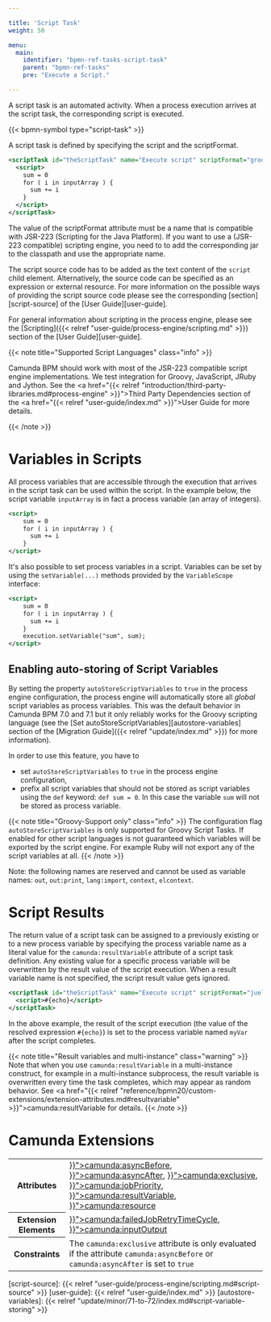 ```yaml
---

title: 'Script Task'
weight: 50

menu:
  main:
    identifier: "bpmn-ref-tasks-script-task"
    parent: "bpmn-ref-tasks"
    pre: "Execute a Script."

---
```


A script task is an automated activity. When a process execution arrives at the script task, the corresponding script is executed.

{{< bpmn-symbol type="script-task" >}}

A script task is defined by specifying the script and the scriptFormat.

```xml
<scriptTask id="theScriptTask" name="Execute script" scriptFormat="groovy">
  <script>
    sum = 0
    for ( i in inputArray ) {
      sum += i
    }
  </script>
</scriptTask>
```

The value of the scriptFormat attribute must be a name that is compatible with JSR-223 (Scripting
for the Java Platform). If you want to use a (JSR-223 compatible) scripting engine, you need to to
add the corresponding jar to the classpath and use the appropriate name.

The script source code has to be added as the text content of the `script` child element.
Alternatively, the source code can be specified as an expression or external resource. For more
information on the possible ways of providing the script source code please see the corresponding
 [section][script-source] of the [User Guide][user-guide].

For general information about scripting in the process engine, please see the [Scripting]({{< relref "user-guide/process-engine/scripting.md" >}}) section of the [User Guide][user-guide].

{{< note title="Supported Script Languages" class="info" >}}

Camunda BPM should work with most of the JSR-223 compatible script engine implementations. We test integration for Groovy, JavaScript, JRuby and Jython. See the <a href="{{< relref "introduction/third-party-libraries.md#process-engine" >}}">Third Party Dependencies</a> section of the <a href="{{< relref "user-guide/index.md" >}}">User Guide</a> for more details.

{{< /note >}}

# Variables in Scripts

All process variables that are accessible through the execution that arrives in the script task can be used within the script. In the example below, the script variable `inputArray` is in fact a process variable (an array of integers).

```xml
<script>
    sum = 0
    for ( i in inputArray ) {
      sum += i
    }
</script>
```

It's also possible to set process variables in a script. Variables can be set by using the `setVariable(...)` methods provided by the `VariableScope` interface:


```xml
<script>
    sum = 0
    for ( i in inputArray ) {
      sum += i
    }
    execution.setVariable("sum", sum);
</script>
```

## Enabling auto-storing of Script Variables

By setting the property `autoStoreScriptVariables` to `true` in the process engine configuration, the process engine will automatically store all _global_ script variables as process variables. This was the default behavior in Camunda BPM 7.0 and 7.1 but it only reliably works for the Groovy scripting language (see the [Set autoStoreScriptVariables][autostore-variables] section of the [Migration Guide]({{< relref "update/index.md" >}}) for more information).

In order to use this feature, you have to

* set `autoStoreScriptVariables` to `true` in the process engine configuration,
* prefix all script variables that should not be stored as script variables using the `def` keyword: `def sum = 0`. In this case the variable `sum` will not be stored as process variable.

{{< note title="Groovy-Support only" class="info" >}}
The configuration flag <code>autoStoreScriptVariables</code> is only supported for Groovy Script Tasks. If enabled for other script languages
is not guaranteed which variables will be exported by the script engine. For
example Ruby will not export any of the script variables at all.
{{< /note >}}

Note: the following names are reserved and cannot be used as variable names:
`out`, `out:print`, `lang:import`, `context`, `elcontext`.


# Script Results

The return value of a script task can be assigned to a previously existing or to a new process variable by specifying the process variable name as a literal value for the `camunda:resultVariable` attribute of a script task definition. Any existing value for a specific process variable will be overwritten by the result value of the script execution. When a result variable name is not specified, the script result value gets ignored.

```xml
<scriptTask id="theScriptTask" name="Execute script" scriptFormat="juel" camunda:resultVariable="myVar">
  <script>#{echo}</script>
</scriptTask>
```

In the above example, the result of the script execution (the value of the resolved expression `#{echo}`) is set to the process variable named `myVar` after the script completes.

{{< note title="Result variables and multi-instance" class="warning" >}}
Note that when you use <code>camunda:resultVariable</code> in a multi-instance construct, for example in a multi-instance subprocess, the result variable is overwritten every time the task completes, which may appear as random behavior. See <a href="{{< relref "reference/bpmn20/custom-extensions/extension-attributes.md#resultvariable" >}}">camunda:resultVariable</a> for details.
{{< /note >}}


# Camunda Extensions

<table class="table table-striped">
  <tr>
    <th>Attributes</th>
    <td>
      <a href="{{< relref "reference/bpmn20/custom-extensions/extension-attributes.md#asyncbefore" >}}">camunda:asyncBefore</a>,
      <a href="{{< relref "reference/bpmn20/custom-extensions/extension-attributes.md#asyncafter" >}}">camunda:asyncAfter</a>,
      <a href="{{< relref "reference/bpmn20/custom-extensions/extension-attributes.md#exclusive" >}}">camunda:exclusive</a>,
      <a href="{{< relref "reference/bpmn20/custom-extensions/extension-attributes.md#jobpriority" >}}">camunda:jobPriority</a>,
      <a href="{{< relref "reference/bpmn20/custom-extensions/extension-attributes.md#resultvariable" >}}">camunda:resultVariable</a>,
      <a href="{{< relref "reference/bpmn20/custom-extensions/extension-attributes.md#resource" >}}">camunda:resource</a>
    </td>
  </tr>
  <tr>
    <th>Extension Elements</th>
    <td>
      <a href="{{< relref "reference/bpmn20/custom-extensions/extension-elements.md#failedjobretrytimecycle" >}}">camunda:failedJobRetryTimeCycle</a>,
      <a href="{{< relref "reference/bpmn20/custom-extensions/extension-elements.md#inputoutput" >}}">camunda:inputOutput</a>
    </td>
  </tr>
  <tr>
    <th>Constraints</th>
    <td>
      The <code>camunda:exclusive</code> attribute is only evaluated if the attribute
      <code>camunda:asyncBefore</code> or <code>camunda:asyncAfter</code> is set to <code>true</code>
    </td>
  </tr>
</table>


[script-source]: {{< relref "user-guide/process-engine/scripting.md#script-source" >}}
[user-guide]: {{< relref "user-guide/index.md" >}}
[autostore-variables]: {{< relref "update/minor/71-to-72/index.md#script-variable-storing" >}}
